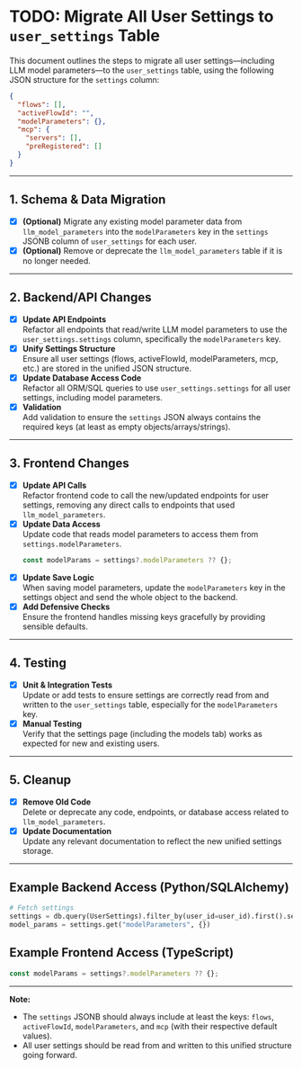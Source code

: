 # TODO: Migrate All User Settings to `user_settings` Table

This document outlines the steps to migrate all user settings—including LLM model parameters—to the `user_settings` table, using the following JSON structure for the `settings` column:

```json
{
  "flows": [],
  "activeFlowId": "",
  "modelParameters": {},
  "mcp": {
    "servers": [],
    "preRegistered": []
  }
}
```

---

## 1. Schema & Data Migration

- [x] **(Optional)** Migrate any existing model parameter data from `llm_model_parameters` into the `modelParameters` key in the `settings` JSONB column of `user_settings` for each user.
- [x] **(Optional)** Remove or deprecate the `llm_model_parameters` table if it is no longer needed.

---

## 2. Backend/API Changes

- [x] **Update API Endpoints**  
  Refactor all endpoints that read/write LLM model parameters to use the `user_settings.settings` column, specifically the `modelParameters` key.
- [x] **Unify Settings Structure**  
  Ensure all user settings (flows, activeFlowId, modelParameters, mcp, etc.) are stored in the unified JSON structure.
- [x] **Update Database Access Code**  
  Refactor all ORM/SQL queries to use `user_settings.settings` for all user settings, including model parameters.
- [x] **Validation**  
  Add validation to ensure the `settings` JSON always contains the required keys (at least as empty objects/arrays/strings).

---

## 3. Frontend Changes

- [x] **Update API Calls**  
  Refactor frontend code to call the new/updated endpoints for user settings, removing any direct calls to endpoints that used `llm_model_parameters`.
- [x] **Update Data Access**  
  Update code that reads model parameters to access them from `settings.modelParameters`.
  ```ts
  const modelParams = settings?.modelParameters ?? {};
  ```
- [x] **Update Save Logic**  
  When saving model parameters, update the `modelParameters` key in the settings object and send the whole object to the backend.
- [x] **Add Defensive Checks**  
  Ensure the frontend handles missing keys gracefully by providing sensible defaults.

---

## 4. Testing

- [x] **Unit & Integration Tests**  
  Update or add tests to ensure settings are correctly read from and written to the `user_settings` table, especially for the `modelParameters` key.
- [x] **Manual Testing**  
  Verify that the settings page (including the models tab) works as expected for new and existing users.

---

## 5. Cleanup

- [x] **Remove Old Code**  
  Delete or deprecate any code, endpoints, or database access related to `llm_model_parameters`.
- [x] **Update Documentation**  
  Update any relevant documentation to reflect the new unified settings storage.

---

## Example Backend Access (Python/SQLAlchemy)

```python
# Fetch settings
settings = db.query(UserSettings).filter_by(user_id=user_id).first().settings
model_params = settings.get("modelParameters", {})
```

## Example Frontend Access (TypeScript)

```ts
const modelParams = settings?.modelParameters ?? {};
```

---

**Note:**
- The `settings` JSONB should always include at least the keys: `flows`, `activeFlowId`, `modelParameters`, and `mcp` (with their respective default values).
- All user settings should be read from and written to this unified structure going forward. 